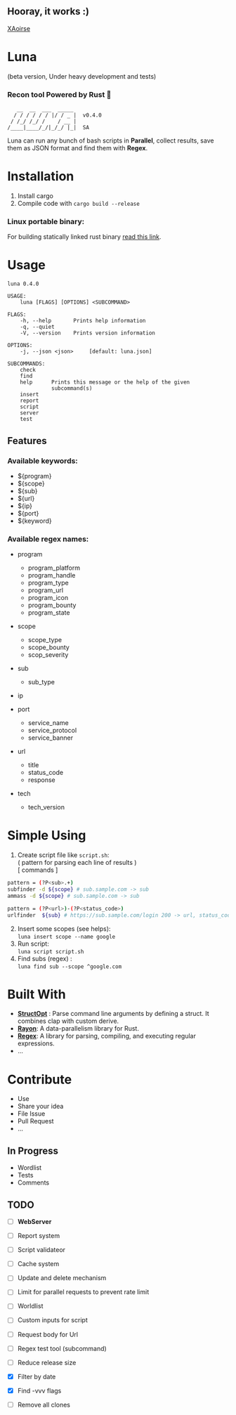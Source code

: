## Hooray, it works :)
[XAoirse](https://github.com/xaoirse)
# Luna 
(beta version, Under heavy development and tests)
### **Recon** tool Powered by **Rust** 🖤  


```
   __  __  ___  _____ 
  / / / / / / |/ / _ |  v0.4.0
 / /_/ /_/ /    / __ |        
/____|____/_/|_/_/ |_|  SA    

```
 
Luna can run any bunch of bash scripts in **Parallel**, collect results, save them as JSON format and find them with **Regex**.


# Installation   
1. Install cargo
2. Compile code with `cargo build --release`   

### Linux portable binary:
For building statically linked rust binary [read this link](https://blog.davidvassallo.me/2021/06/10/lessons-learned-building-statically-linked-rust-binaries-openssl/).



# Usage

```
luna 0.4.0

USAGE:
    luna [FLAGS] [OPTIONS] <SUBCOMMAND>

FLAGS:
    -h, --help       Prints help information
    -q, --quiet      
    -V, --version    Prints version information

OPTIONS:
    -j, --json <json>     [default: luna.json]

SUBCOMMANDS:
    check     
    find      
    help      Prints this message or the help of the given
              subcommand(s)
    insert    
    report    
    script    
    server    
    test        
```
## Features
### Available keywords:

- ${program}
- ${scope}
- ${sub}
- ${url}
- ${ip}
- ${port}
- ${keyword}

### Available regex names:
- program
    - program_platform
    - program_handle
    - program_type
    - program_url
    - program_icon
    - program_bounty
    - program_state  

- scope
    - scope_type
    - scope_bounty
    - scop_severity

- sub
    - sub_type

- ip

- port
    - service_name
    - service_protocol
    - service_banner

- url
    - title
    - status_code
    - response

- tech
    - tech_version



# Simple Using
1. Create script file like `script.sh`:  
( pattern for parsing each line of results )  
[ commands ]
```bash
pattern = (?P<sub>.+)
subfinder -d ${scope} # sub.sample.com -> sub
ammass -d ${scope} # sub.sample.com -> sub

pattern = (?P<url>)-(?P<status_code>)
urlfinder  ${sub} # https://sub.sample.com/login 200 -> url, status_code
```
2. Insert some scopes (see helps):  
`luna insert scope --name google`
3. Run script:  
`luna script script.sh`  
4. Find subs (regex) :  
`luna find sub --scope ^google.com`


# Built With
- [**StructOpt**](https://github.com/TeXitoi/structopt)
: Parse command line arguments by defining a struct. It combines clap with custom derive.
- [**Rayon**](https://github.com/rayon-rs/rayon): A data-parallelism library for Rust.
- [**Regex**](https://github.com/rust-lang/regex
): A library for parsing, compiling, and executing regular expressions.
- ...

# Contribute
- Use
- Share your idea
- File Issue
- Pull Request
- ...

## In Progress
- Wordlist
- Tests
- Comments


## TODO
- [ ] **WebServer**  
- [ ] Report system  
- [ ] Script validateor  
- [ ] Cache system  
- [ ] Update and delete mechanism  
- [ ] Limit for parallel requests to prevent rate limit  
- [ ] Worldlist
- [ ] Custom inputs for script
- [ ] Request body for Url
- [ ] Regex test tool (subcommand)
- [ ] Reduce release size
- [x] Filter by date
- [x] Find -vvv flags
- [ ] Remove all clones  

